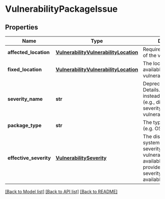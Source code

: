 # VulnerabilityPackageIssue

## Properties
Name | Type | Description | Notes
------------ | ------------- | ------------- | -------------
**affected_location** | [**VulnerabilityVulnerabilityLocation**](VulnerabilityVulnerabilityLocation.md) | Required. The location of the vulnerability. | [optional] 
**fixed_location** | [**VulnerabilityVulnerabilityLocation**](VulnerabilityVulnerabilityLocation.md) | The location of the available fix for vulnerability. | [optional] 
**severity_name** | **str** | Deprecated, use Details.effective_severity instead The severity (e.g., distro assigned severity) for this vulnerability. | [optional] 
**package_type** | **str** | The type of package (e.g. OS, MAVEN, GO). | [optional] 
**effective_severity** | [**VulnerabilitySeverity**](VulnerabilitySeverity.md) | The distro or language system assigned severity for this vulnerability when that is available and note provider assigned severity when it is not available. | [optional] 

[[Back to Model list]](../README.md#documentation-for-models) [[Back to API list]](../README.md#documentation-for-api-endpoints) [[Back to README]](../README.md)


